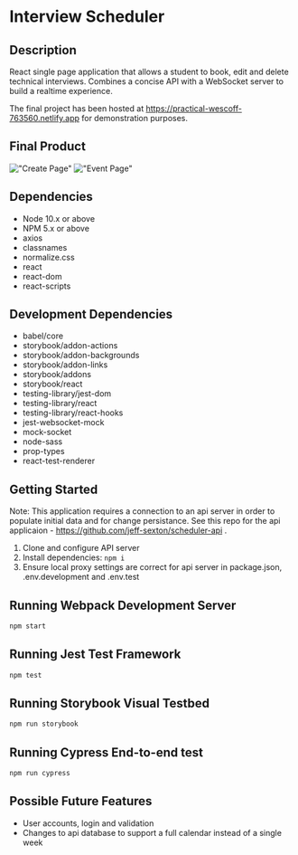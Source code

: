 Interview Scheduler
=========

## Description

React single page application that allows a student to book, edit and delete technical interviews. Combines a concise API with a WebSocket server to build a realtime experience.

The final project has been hosted at https://practical-wescoff-763560.netlify.app for demonstration purposes.
 

## Final Product

!["Create Page"](https://raw.githubusercontent.com/jeff-sexton/scoodle/master/docs/Schoodle_Create_Page.png)
!["Event Page"](https://raw.githubusercontent.com/jeff-sexton/scoodle/master/docs/Schoodle_Event_Page.png)

## Dependencies

- Node 10.x or above
- NPM 5.x or above
- axios
- classnames
- normalize.css
- react
- react-dom
- react-scripts

## Development Dependencies

- babel/core
- storybook/addon-actions
- storybook/addon-backgrounds
- storybook/addon-links
- storybook/addons
- storybook/react
- testing-library/jest-dom
- testing-library/react
- testing-library/react-hooks
- jest-websocket-mock
- mock-socket
- node-sass
- prop-types
- react-test-renderer

## Getting Started

Note: This application requires a connection to an api server in order to populate initial data and for change persistance. See this repo for the api applicaion - https://github.com/jeff-sexton/scheduler-api .

1. Clone and configure API server
2. Install dependencies: `npm i`
3. Ensure local proxy settings are correct for api server in package.json, .env.development and .env.test

## Running Webpack Development Server

```sh
npm start
```

## Running Jest Test Framework

```sh
npm test
```

## Running Storybook Visual Testbed

```sh
npm run storybook
```

## Running Cypress End-to-end test

```sh
npm run cypress
```


## Possible Future Features

- User accounts, login and validation
- Changes to api database to support a full calendar instead of a single week